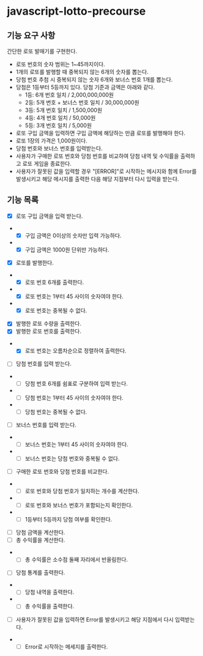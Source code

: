 # javascript-lotto-precourse

## 기능 요구 사항

간단한 로또 발매기를 구현한다.

- 로또 번호의 숫자 범위는 1~45까지이다.
- 1개의 로또를 발행할 때 중복되지 않는 6개의 숫자를 뽑는다.
- 당첨 번호 추첨 시 중복되지 않는 숫자 6개와 보너스 번호 1개를 뽑는다.
- 당첨은 1등부터 5등까지 있다. 당첨 기준과 금액은 아래와 같다.
  - 1등: 6개 번호 일치 / 2,000,000,000원
  - 2등: 5개 번호 + 보너스 번호 일치 / 30,000,000원
  - 3등: 5개 번호 일치 / 1,500,000원
  - 4등: 4개 번호 일치 / 50,000원
  - 5등: 3개 번호 일치 / 5,000원
- 로또 구입 금액을 입력하면 구입 금액에 해당하는 만큼 로또를 발행해야 한다.
- 로또 1장의 가격은 1,000원이다.
- 당첨 번호와 보너스 번호를 입력받는다.
- 사용자가 구매한 로또 번호와 당첨 번호를 비교하여 당첨 내역 및 수익률을 출력하고 로또 게임을 종료한다.
- 사용자가 잘못된 값을 입력할 경우 "[ERROR]"로 시작하는 메시지와 함께 Error를 발생시키고 해당 메시지를 출력한 다음 해당 지점부터 다시 입력을 받는다.

## 기능 목록

- [x] 로또 구입 금액을 입력 받는다.
- - [x] 구입 금액은 0이상의 숫자만 입력 가능하다.
- - [x] 구입 금액은 1000원 단위만 가능하다.

- [x] 로또를 발행한다.
- - [x] 로또 번호 6개를 출력한다.
- - [x] 로또 번호는 1부터 45 사이의 숫자여야 한다.
- - [x] 로또 번호는 중복될 수 없다.

- [x] 발행한 로또 수량을 출력한다.
- [x] 발행한 로또 번호를 출력한다.
- - [x] 로또 번호는 오름차순으로 정렬하여 출력한다.

- [ ] 당첨 번호를 입력 받는다.
- - [ ] 당첨 번호 6개를 쉼표로 구분하여 입력 받는다.
- - [ ] 당첨 번호는 1부터 45 사이의 숫자여야 한다.
- - [ ] 당첨 번호는 중복될 수 없다.

- [ ] 보너스 번호를 입력 받는다.
- - [ ] 보너스 번호는 1부터 45 사이의 숫자여야 한다.
- - [ ] 보너스 번호는 당첨 번호와 중복될 수 없다.

- [ ] 구매한 로또 번호와 당첨 번호를 비교한다.
- - [ ] 로또 번호와 당첨 번호가 일치하는 개수를 계산한다.
- - [ ] 로또 번호와 보너스 번호가 포함되는지 확인한다.
- - [ ] 1등부터 5등까지 당첨 여부를 확인한다.

- [ ] 당첨 금액을 계산한다.
- [ ] 총 수익률을 계산한다.
- - [ ] 총 수익률은 소수점 둘째 자리에서 반올림한다.

- [ ] 당첨 통계를 출력한다.
- - [ ] 당첨 내역을 출력한다.
- - [ ] 총 수익률을 출력한다.

- [ ] 사용자가 잘못된 값을 입력하면 Error를 발생시키고 해당 지점에서 다시 입력받는다.
- - [ ] Error로 시작하는 메세지를 출력한다.
